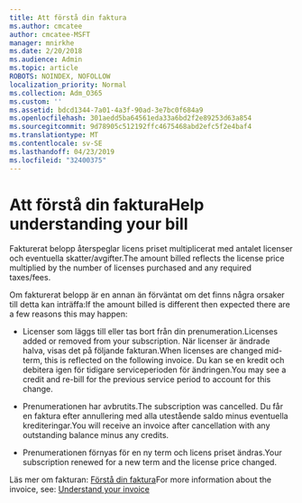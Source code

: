 ```yaml
---
title: Att förstå din faktura
ms.author: cmcatee
author: cmcatee-MSFT
manager: mnirkhe
ms.date: 2/20/2018
ms.audience: Admin
ms.topic: article
ROBOTS: NOINDEX, NOFOLLOW
localization_priority: Normal
ms.collection: Adm_O365
ms.custom: ''
ms.assetid: bdcd1344-7a01-4a3f-90ad-3e7bc0f684a9
ms.openlocfilehash: 301aedd5ba64561eda33a6bd2f2e89253d63a854
ms.sourcegitcommit: 9d78905c512192ffc4675468abd2efc5f2e4baf4
ms.translationtype: MT
ms.contentlocale: sv-SE
ms.lasthandoff: 04/23/2019
ms.locfileid: "32400375"
---
```

# <a name="help-understanding-your-bill"></a><span data-ttu-id="18cb3-102">Att förstå din faktura</span><span class="sxs-lookup"><span data-stu-id="18cb3-102">Help understanding your bill</span></span>

<span data-ttu-id="18cb3-103">Fakturerat belopp återspeglar licens priset multiplicerat med antalet licenser och eventuella skatter/avgifter.</span><span class="sxs-lookup"><span data-stu-id="18cb3-103">The amount billed reflects the license price multiplied by the number of licenses purchased and any required taxes/fees.</span></span>
  
<span data-ttu-id="18cb3-104">Om fakturerat belopp är en annan än förväntat om det finns några orsaker till detta kan inträffa:</span><span class="sxs-lookup"><span data-stu-id="18cb3-104">If the amount billed is different then expected there are a few reasons this may happen:</span></span>
  
- <span data-ttu-id="18cb3-105">Licenser som läggs till eller tas bort från din prenumeration.</span><span class="sxs-lookup"><span data-stu-id="18cb3-105">Licenses added or removed from your subscription.</span></span> <span data-ttu-id="18cb3-106">När licenser är ändrade halva, visas det på följande fakturan.</span><span class="sxs-lookup"><span data-stu-id="18cb3-106">When licenses are changed mid-term, this is reflected on the following invoice.</span></span> <span data-ttu-id="18cb3-107">Du kan se en kredit och debitera igen för tidigare serviceperioden för ändringen.</span><span class="sxs-lookup"><span data-stu-id="18cb3-107">You may see a credit and re-bill for the previous service period to account for this change.</span></span>
    
- <span data-ttu-id="18cb3-108">Prenumerationen har avbrutits.</span><span class="sxs-lookup"><span data-stu-id="18cb3-108">The subscription was cancelled.</span></span> <span data-ttu-id="18cb3-109">Du får en faktura efter annullering med alla utestående saldo minus eventuella krediteringar.</span><span class="sxs-lookup"><span data-stu-id="18cb3-109">You will receive an invoice after cancellation with any outstanding balance minus any credits.</span></span>
    
- <span data-ttu-id="18cb3-110">Prenumerationen förnyas för en ny term och licens priset ändras.</span><span class="sxs-lookup"><span data-stu-id="18cb3-110">Your subscription renewed for a new term and the license price changed.</span></span>
    
<span data-ttu-id="18cb3-111">Läs mer om fakturan: [Förstå din faktura](https://support.office.com/article/0724b428-fb59-4962-8c37-6674166d7507)</span><span class="sxs-lookup"><span data-stu-id="18cb3-111">For more information about the invoice, see: [Understand your invoice](https://support.office.com/article/0724b428-fb59-4962-8c37-6674166d7507)</span></span>
  


